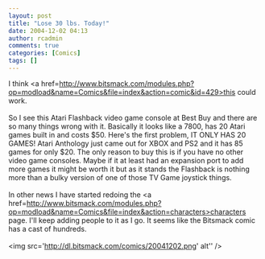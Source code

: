 ```yaml
---
layout: post
title: "Lose 30 lbs. Today!"
date: 2004-12-02 04:13
author: rcadmin
comments: true
categories: [Comics]
tags: []
---
```

I think <a href=http://www.bitsmack.com/modules.php?op=modload&name=Comics&file=index&action=comic&id=429>this could work.</a><br />
<br />
So I see this Atari Flashback video game console at Best Buy and there are so many things wrong with it. Basically it looks like a 7800, has 20 Atari games built in and costs $50. Here's the first problem, IT ONLY HAS 20 GAMES! Atari Anthology just came out for XBOX and PS2 and it has 85 games for only $20. The only reason to buy this is if you have no other video game consoles. Maybe if it at least had an expansion port to add more games it might be worth it but as it stands the Flashback is nothing more than a bulky version of one of those TV Game joystick things.<br />
<br />
In other news I have started redoing the <a href=http://www.bitsmack.com/modules.php?op=modload&name=Comics&file=index&action=characters>characters</a> page. I'll keep adding people to it as I go. It seems like the Bitsmack comic has a cast of hundreds.<Br><br><!--more--><img src='http://dl.bitsmack.com/comics/20041202.png' alt'' />
